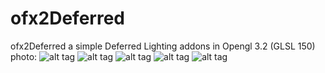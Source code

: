 # ofx2Deferred

ofx2Deferred a simple Deferred Lighting addons in Opengl 3.2 (GLSL 150)
<br>
photo:
![alt tag](https://github.com/kashimAstro/ofx2Deferred/blob/master/1.png)
![alt tag](https://github.com/kashimAstro/ofx2Deferred/blob/master/2.png)
![alt tag](https://github.com/kashimAstro/ofx2Deferred/blob/master/3.png)
![alt tag](https://github.com/kashimAstro/ofx2Deferred/blob/master/4.png)
![alt tag](https://github.com/kashimAstro/ofx2Deferred/blob/master/5.png)

